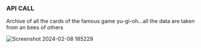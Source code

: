 ### API CALL

 Archive of all the cards of the famous game yu-gi-oh...all the data are taken from an bees of others
 
 ![Screenshot 2024-02-08 185229](https://github.com/AndreazzaRiccardo/vite-yu-gi-oh/assets/136316597/2ce547c7-be9f-4340-803c-8d912c9d60cd)
